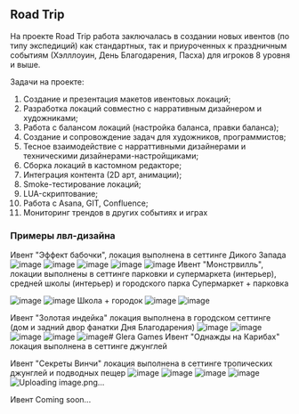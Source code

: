 

## Road Trip


На проекте Road Trip работа заключалась в создании новых ивентов (по типу экспедиций) как стандартных, так и приуроченных к праздничным событиям (Хэлллоуин, День Благодарения, Пасха) для игроков 8 уровня и выше. 

Задачи на проекте:

1. Создание и презентация макетов ивентовых локаций;
2. Разработка локаций совместно с нарративным дизайнером и художниками;
3. Работа с балансом локаций (настройка баланса, правки баланса);
4. Создание и сопровождение задач для художников, программистов;
5. Тесное взаимодействие с нарраттивными дизайнерами и техническими дизайнерами-настройщиками;
7. Сборка локаций в кастомном редакторе;
8. Интеграция контента (2D арт, анимации);
9. Smoke-тестирование локаций;
10. LUA-скриптование;
11. Работа с Asana, GIT, Confluence;
12. Мониторинг трендов в других событиях и играх

### Примеры лвл-дизайна
Ивент "Эффект бабочки", локация выполнена в сеттинге Дикого Запада 
![image](https://github.com/user-attachments/assets/bf6bee9b-1020-4181-ad45-2e3cb072e92c)
![image](https://github.com/user-attachments/assets/0c5bd17d-8b48-42a0-bcb2-09949a2cabc6)
![image](https://github.com/user-attachments/assets/371147f4-9e8e-4f36-acf4-d89751973311)
![image](https://github.com/user-attachments/assets/37305c20-87ff-45fb-b2b7-3bb2414b127a)
![image](https://github.com/user-attachments/assets/2f521642-c637-417d-adf8-76ba56b34c2a)
Ивент "Монстрвилль", локации выполнены в сеттинге парковки и супермаркета (интерьер), средней школы (интерьер) и городского парка 
Супермаркет + парковка 

![image](https://github.com/user-attachments/assets/d1440030-80b6-43ad-8a4b-b327226494df)
![image](https://github.com/user-attachments/assets/0b1bce3f-494e-444f-98ea-428cfc0edcdb)
Школа + городок 
![image](https://github.com/user-attachments/assets/b63d1bc1-70d5-4188-93f0-cbafe2acf150)
![image](https://github.com/user-attachments/assets/279b2c5e-cbd3-466c-8ac9-a68421a3ac2b)

Ивент "Золотая индейка" локация выполнена в городском сеттинге (дом и задний двор фанатки Дня Благодарения)
![image](https://github.com/user-attachments/assets/a1675cf8-34b1-4077-a7cf-b8070acbac9e)
![image](https://github.com/user-attachments/assets/46976168-cdb2-433c-9ae9-c6d74fea1379)
![image](https://github.com/user-attachments/assets/45163815-46ca-40c0-ab96-1ce48cb9a5a1)
![image](https://github.com/user-attachments/assets/1489cbe7-2556-4a42-ae13-2e2675b0b0b4)
![image](https://github.com/user-attachments/assets/59f01194-7cb8-40a6-b968-d629c506d6f2)# Glera Games
Ивент "Однажды на Карибах" локация выполнена в сеттинге джунглей  


Ивент "Секреты Винчи" локация выполнена в сеттинге тропических джунглей и подводных пещер
![image](https://github.com/user-attachments/assets/6174157a-dc12-4939-a91f-44fb5ad7bdcf)
![image](https://github.com/user-attachments/assets/86753212-df26-4085-87b0-c7f6364b955e)
![image](https://github.com/user-attachments/assets/a11b64d0-c3bc-475f-9902-fd3793875012)
![image](https://github.com/user-attachments/assets/179ef12b-1c9a-4cd1-971b-7817a914e86c)
![Uploading image.png…]()

Ивент Coming soon...
